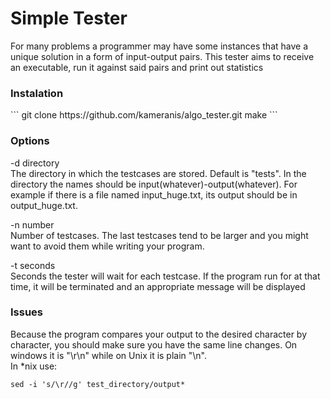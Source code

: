 <h1>Simple Tester</h1>

For many problems a programmer may have some instances that have a unique solution
in a form of input-output pairs. 
This tester aims to receive an executable, run it against said pairs and print out statistics

<h3>Instalation</h3>
```
git clone https://github.com/kameranis/algo_tester.git
make
```
<h3>Options</h3>

-d directory<br>
The directory in which the testcases are stored. Default is "tests".
In the directory the names should be input(whatever)-output(whatever).
For example if there is a file named input_huge.txt, its output should
be in output_huge.txt.

-n number<br>
Number of testcases. The last testcases tend to be larger
and you might want to avoid them while writing your program.

-t seconds<br>
Seconds the tester will wait for each testcase. If the program run for
at that time, it will be terminated and an appropriate message will be displayed

<h3>Issues</h3>

Because the program compares your output to the desired character by
character, you should make sure you have the same line changes.
On windows it is "\r\n" while on Unix it is plain "\n".<br>
In \*nix use:
```
sed -i 's/\r//g' test_directory/output*
```

